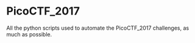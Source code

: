 # PicoCTF_2017
All the python scripts used to automate the PicoCTF_2017 challenges, as much as possible.
